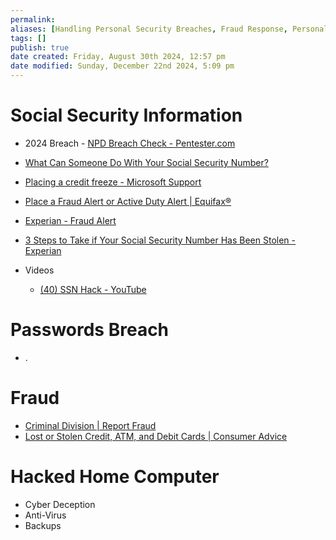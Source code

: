 ```yaml
---
permalink:
aliases: [Handling Personal Security Breaches, Fraud Response, Personal Financial Fraud]
tags: []
publish: true
date created: Friday, August 30th 2024, 12:57 pm
date modified: Sunday, December 22nd 2024, 5:09 pm
---
```


# Social Security Information

- 2024 Breach - [NPD Breach Check - Pentester.com](https://npd.pentester.com/) 
- [What Can Someone Do With Your Social Security Number?](https://www.keepersecurity.com/blog/2024/02/07/what-can-someone-do-with-your-social-security-number/)
- [Placing a credit freeze - Microsoft Support](https://support.microsoft.com/en-us/topic/placing-a-credit-freeze-5fed638e-b533-4d01-a8e0-eebe54b0e9ae)
- [Place a Fraud Alert or Active Duty Alert | Equifax®](https://www.equifax.com/personal/credit-report-services/credit-fraud-alerts/)
- [Experian - Fraud Alert](https://www.experian.com/ncaconline/fraudalert)
- [3 Steps to Take if Your Social Security Number Has Been Stolen - Experian](https://www.experian.com/blogs/ask-experian/3-steps-to-take-if-your-social-security-number-has-been-stolen/)

- Videos
	- [(40) SSN Hack - YouTube](https://www.youtube.com/shorts/qqMGBPEvlLU) 

# Passwords Breach

- .

# Fraud

- [Criminal Division | Report Fraud](https://www.justice.gov/criminal/criminal-fraud/report-fraud "Criminal Division | Report Fraud")
- [Lost or Stolen Credit, ATM, and Debit Cards | Consumer Advice](https://consumer.ftc.gov/articles/lost-or-stolen-credit-atm-and-debit-cards "Lost or Stolen Credit, ATM, and Debit Cards | Consumer Advice")

# Hacked Home Computer

- Cyber Deception
- Anti-Virus
- Backups

